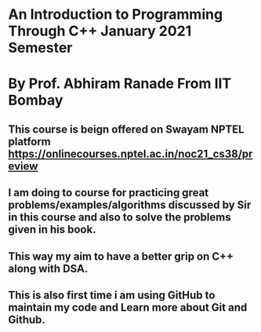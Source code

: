 # An Introduction to Programming Through C++ January 2021 Semester
# By Prof. Abhiram Ranade From IIT Bombay 
## This course is beign offered on Swayam NPTEL platform https://onlinecourses.nptel.ac.in/noc21_cs38/preview
## I am doing to course for practicing great problems/examples/algorithms discussed by Sir in this course and also to solve the problems given in his book.
## This way my aim to have a better grip on C++ along with DSA.
## This is also first time i am using GitHub to maintain my code and Learn more about Git and Github.
